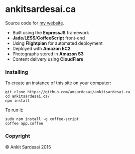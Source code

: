 # ankitsardesai.ca

Source code for [my website](http://ankitsardesai.ca).

* Built using the **ExpressJS** framework
* **Jade**/**LESS**/**CoffeeScript** front-end
* Using **Flightplan** for automated deployment
* Deployed with **Amazon EC2**
* Photographs stored in **Amazon S3**
* Content delivery using **CloudFlare**

### Installing

To create an instance of this site on your computer:

    git clone https://github.com/amsardesai/ankitsardesai.ca
    cd ankitsardesai.ca/
    npm install

To run it:

    sudo npm install -g coffee-script
    coffee app.coffee

### Copyright

&copy; Ankit Sardesai 2015
